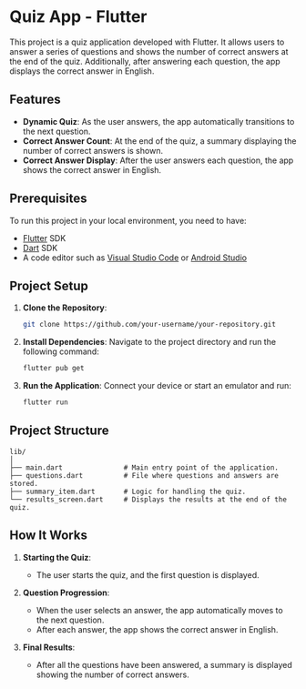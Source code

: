 # Quiz App - Flutter

This project is a quiz application developed with Flutter. It allows users to answer a series of questions and shows the number of correct answers at the end of the quiz. Additionally, after answering each question, the app displays the correct answer in English.

## Features

- **Dynamic Quiz**: As the user answers, the app automatically transitions to the next question.
- **Correct Answer Count**: At the end of the quiz, a summary displaying the number of correct answers is shown.
- **Correct Answer Display**: After the user answers each question, the app shows the correct answer in English.

## Prerequisites

To run this project in your local environment, you need to have:

- [Flutter](https://flutter.dev/) SDK
- [Dart](https://dart.dev/get-dart) SDK
- A code editor such as [Visual Studio Code](https://code.visualstudio.com/) or [Android Studio](https://developer.android.com/studio)

## Project Setup

1. **Clone the Repository**:
   ```bash
   git clone https://github.com/your-username/your-repository.git
   ```

2. **Install Dependencies**:
   Navigate to the project directory and run the following command:
   ```bash
   flutter pub get
   ```

3. **Run the Application**:
   Connect your device or start an emulator and run:
   ```bash
   flutter run
   ```

## Project Structure

```plaintext
lib/
│
├── main.dart               # Main entry point of the application.
├── questions.dart          # File where questions and answers are stored.
├── summary_item.dart       # Logic for handling the quiz.
└── results_screen.dart     # Displays the results at the end of the quiz.
```

## How It Works

1. **Starting the Quiz**:
    - The user starts the quiz, and the first question is displayed.

2. **Question Progression**:
    - When the user selects an answer, the app automatically moves to the next question.
    - After each answer, the app shows the correct answer in English.

3. **Final Results**:
    - After all the questions have been answered, a summary is displayed showing the number of correct answers.

